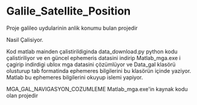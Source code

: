 # Galile_Satellite_Position
Proje galileo uydularinin anlik konumu bulan projedir

Nasil Çalisiyor.

Kod matlab mainden çalistirildiginda data_download.py python kodu çalistiriliyor 
ve en güncel ephemeris datasini indirip Matlab_mga.exe i çagirip indirdigi ublox mga datasini çözümlüyor
ve Data_gal klasörü olusturup tab formatinda ephemeres bilgilerini bu klasörün içinde yaziyor.
Matlab bu ephemeres bilgilerini okuyup islemi yapiyor.

MGA_GAL_NAVIGASYON_COZUMLEME Matlab_mga.exe'in kaynak kodu olan projedir
